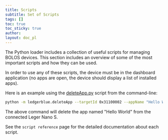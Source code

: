 ```yaml
---
title: Scripts
subtitle: Set of Scripts
tags: []
toc: true
toc_sticky: true
author:
layout: doc_pl
---
```



The Python loader includes a collection of useful scripts for managing
BOLOS devices. This section includes an overview of some of the most
important scripts and how they can be used.

In order to use any of these scripts, the device must be in the
dashboard application (no apps are open, the device should display a
list of installed apps).

Here is an example using the [deleteApp.py](https://github.com/LedgerHQ/blue-loader-python/blob/master/ledgerblue/deleteApp.py)
 script from the command-line:

```bash
python -m ledgerblue.deleteApp --targetId 0x31100002 --appName "Hello World"
```

The above command will delete the app named \"Hello World\" from the
connected Leger Nano S.

See the `script reference` page for the
detailed documentation about each script.

